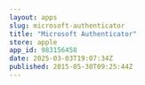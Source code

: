 ```yaml
---
layout: apps
slug: microsoft-authenticator
title: "Microsoft Authenticator"
store: apple
app_id: 983156458
date: 2025-03-03T19:07:34Z
published: 2015-05-30T09:25:44Z
---
```

